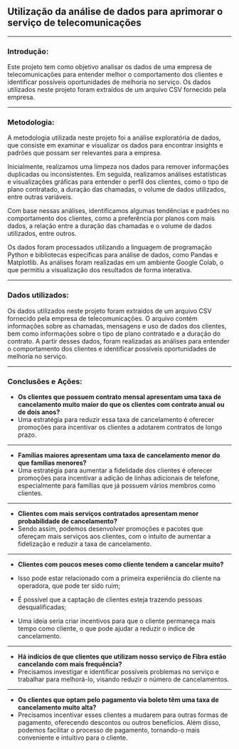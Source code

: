 ##  Utilização da análise de dados para aprimorar o serviço de telecomunicações ##

---

### Introdução:

Este projeto tem como objetivo analisar os dados de uma empresa de telecomunicações para entender melhor o comportamento dos clientes e identificar possíveis oportunidades de melhoria no serviço. Os dados utilizados neste projeto foram extraídos de um arquivo CSV fornecido pela empresa.

----

### Metodologia:

A metodologia utilizada neste projeto foi a análise exploratória de dados, que consiste em examinar e visualizar os dados para encontrar insights e padrões que possam ser relevantes para a empresa.

Inicialmente, realizamos uma limpeza nos dados para remover informações duplicadas ou inconsistentes. Em seguida, realizamos análises estatísticas e visualizações gráficas para entender o perfil dos clientes, como o tipo de plano contratado, a duração das chamadas, o volume de dados utilizados, entre outras variáveis.

Com base nessas análises, identificamos algumas tendências e padrões no comportamento dos clientes, como a preferência por planos com mais dados, a relação entre a duração das chamadas e o volume de dados utilizados, entre outros.

Os dados foram processados utilizando a linguagem de programação Python e bibliotecas específicas para análise de dados, como Pandas e Matplotlib. As análises foram realizadas em um ambiente Google Colab, o que permitiu a visualização dos resultados de forma interativa.

---

### Dados utilizados:

Os dados utilizados neste projeto foram extraídos de um arquivo CSV fornecido pela empresa de telecomunicações. O arquivo contém informações sobre as chamadas, mensagens e uso de dados dos clientes, bem como informações sobre o tipo de plano contratado e a duração do contrato. A partir desses dados, foram realizadas as análises para entender o comportamento dos clientes e identificar possíveis oportunidades de melhoria no serviço.

---

### Conclusões e Ações:



*   **Os clientes que possuem contrato mensal apresentam uma taxa de cancelamento muito maior do que os clientes com contrato anual ou de dois anos?**
*    Uma estratégia para reduzir essa taxa de cancelamento é oferecer promoções para incentivar os clientes a adotarem contratos de longo prazo.

----

*   **Famílias maiores apresentam uma taxa de cancelamento menor do que famílias menores?** 
*  Uma estratégia para aumentar a fidelidade dos clientes é oferecer promoções para incentivar a adição de linhas adicionais de telefone, especialmente para famílias que já possuem vários membros como clientes.
---
*   **Clientes com mais serviços contratados apresentam menor probabilidade de cancelamento?**
*   Sendo assim, podemos desenvolver promoções e pacotes que ofereçam mais serviços aos clientes, com o intuito de aumentar a fidelização e reduzir a taxa de cancelamento.
---
*   **Clientes com poucos meses como cliente tendem a cancelar muito?**
*   Isso pode estar relacionado com a primeira experiência do cliente na operadora, que pode ter sido ruim;


*   É possível que a captação de clientes esteja trazendo pessoas desqualificadas;
*   Uma ideia seria criar incentivos para que o cliente permaneça mais tempo como cliente, o que pode ajudar a reduzir o índice de cancelamento.
---
*   **Há indícios de que clientes que utilizam nosso serviço de Fibra estão cancelando com mais frequência?**
*   Precisamos investigar e identificar possíveis problemas no serviço e trabalhar para melhorá-lo, visando reduzir o número de cancelamentos.
---

*   **Os clientes que optam pelo pagamento via boleto têm uma taxa de cancelamento muito alta?**
*   Precisamos incentivar esses clientes a mudarem para outras formas de pagamento, oferecendo descontos ou outros benefícios. Além disso, podemos facilitar o processo de pagamento, tornando-o mais conveniente e intuitivo para o cliente.
